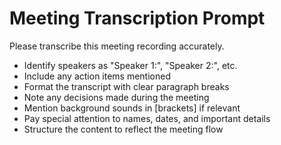 # Meeting Transcription Prompt

Please transcribe this meeting recording accurately.
- Identify speakers as "Speaker 1:", "Speaker 2:", etc.
- Include any action items mentioned
- Format the transcript with clear paragraph breaks
- Note any decisions made during the meeting
- Mention background sounds in [brackets] if relevant
- Pay special attention to names, dates, and important details
- Structure the content to reflect the meeting flow
